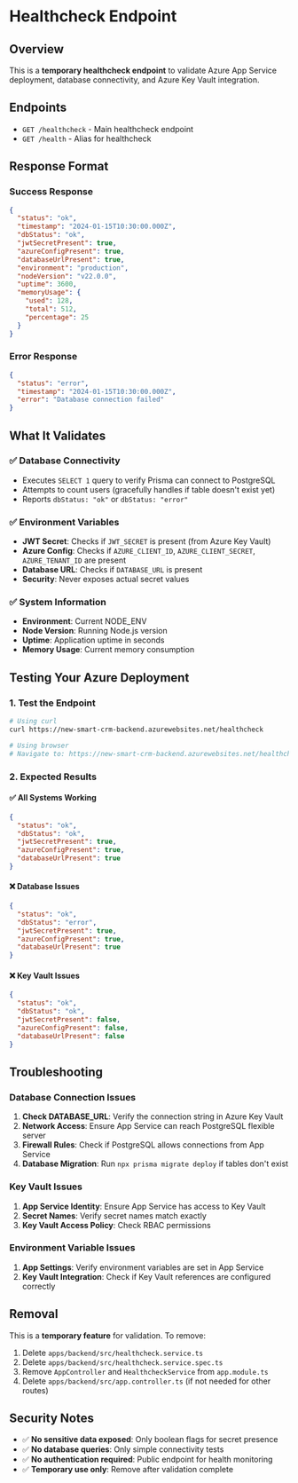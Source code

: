 # Healthcheck Endpoint

## Overview

This is a **temporary healthcheck endpoint** to validate Azure App Service deployment, database connectivity, and Azure Key Vault integration.

## Endpoints

- `GET /healthcheck` - Main healthcheck endpoint
- `GET /health` - Alias for healthcheck

## Response Format

### Success Response
```json
{
  "status": "ok",
  "timestamp": "2024-01-15T10:30:00.000Z",
  "dbStatus": "ok",
  "jwtSecretPresent": true,
  "azureConfigPresent": true,
  "databaseUrlPresent": true,
  "environment": "production",
  "nodeVersion": "v22.0.0",
  "uptime": 3600,
  "memoryUsage": {
    "used": 128,
    "total": 512,
    "percentage": 25
  }
}
```

### Error Response
```json
{
  "status": "error",
  "timestamp": "2024-01-15T10:30:00.000Z",
  "error": "Database connection failed"
}
```

## What It Validates

### ✅ Database Connectivity
- Executes `SELECT 1` query to verify Prisma can connect to PostgreSQL
- Attempts to count users (gracefully handles if table doesn't exist yet)
- Reports `dbStatus: "ok"` or `dbStatus: "error"`

### ✅ Environment Variables
- **JWT Secret**: Checks if `JWT_SECRET` is present (from Azure Key Vault)
- **Azure Config**: Checks if `AZURE_CLIENT_ID`, `AZURE_CLIENT_SECRET`, `AZURE_TENANT_ID` are present
- **Database URL**: Checks if `DATABASE_URL` is present
- **Security**: Never exposes actual secret values

### ✅ System Information
- **Environment**: Current NODE_ENV
- **Node Version**: Running Node.js version
- **Uptime**: Application uptime in seconds
- **Memory Usage**: Current memory consumption

## Testing Your Azure Deployment

### 1. Test the Endpoint
```bash
# Using curl
curl https://new-smart-crm-backend.azurewebsites.net/healthcheck

# Using browser
# Navigate to: https://new-smart-crm-backend.azurewebsites.net/healthcheck
```

### 2. Expected Results

#### ✅ All Systems Working
```json
{
  "status": "ok",
  "dbStatus": "ok",
  "jwtSecretPresent": true,
  "azureConfigPresent": true,
  "databaseUrlPresent": true
}
```

#### ❌ Database Issues
```json
{
  "status": "ok",
  "dbStatus": "error",
  "jwtSecretPresent": true,
  "azureConfigPresent": true,
  "databaseUrlPresent": true
}
```

#### ❌ Key Vault Issues
```json
{
  "status": "ok",
  "dbStatus": "ok",
  "jwtSecretPresent": false,
  "azureConfigPresent": false,
  "databaseUrlPresent": false
}
```

## Troubleshooting

### Database Connection Issues
1. **Check DATABASE_URL**: Verify the connection string in Azure Key Vault
2. **Network Access**: Ensure App Service can reach PostgreSQL flexible server
3. **Firewall Rules**: Check if PostgreSQL allows connections from App Service
4. **Database Migration**: Run `npx prisma migrate deploy` if tables don't exist

### Key Vault Issues
1. **App Service Identity**: Ensure App Service has access to Key Vault
2. **Secret Names**: Verify secret names match exactly
3. **Key Vault Access Policy**: Check RBAC permissions

### Environment Variable Issues
1. **App Settings**: Verify environment variables are set in App Service
2. **Key Vault Integration**: Check if Key Vault references are configured correctly

## Removal

This is a **temporary feature** for validation. To remove:

1. Delete `apps/backend/src/healthcheck.service.ts`
2. Delete `apps/backend/src/healthcheck.service.spec.ts`
3. Remove `AppController` and `HealthcheckService` from `app.module.ts`
4. Delete `apps/backend/src/app.controller.ts` (if not needed for other routes)

## Security Notes

- ✅ **No sensitive data exposed**: Only boolean flags for secret presence
- ✅ **No database queries**: Only simple connectivity tests
- ✅ **No authentication required**: Public endpoint for health monitoring
- ✅ **Temporary use only**: Remove after validation complete 
